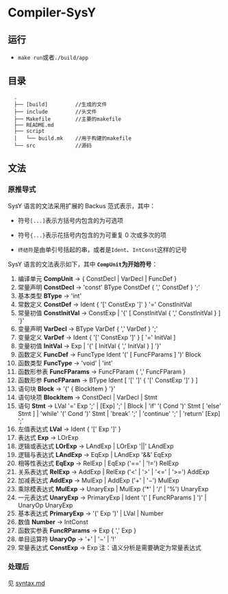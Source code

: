 # Compiler-SysY

## 运行

* `make run`或者`./build/app`

## 目录

``` shell
  .
  ├── [build]         //生成的文件
  ├── include         //头文件
  ├── Makefile        //主要的makefile
  ├── README.md
  ├── script
  │   └── build.mk    //用于构建的makefile
  └── src             //源码
```

## 文法

### 原推导式

SysY 语言的文法采用扩展的 Backus 范式表示，其中：

* 符号`[...]`表示方括号内包含的为可选项

* 符号`{...}`表示花括号内包含的为可重复 $0$ 次或多次的项

* `终结符`是由单引号括起的串，或者是`Ident`、`IntConst`这样的记号

SysY 语言的文法表示如下，其中 **`CompUnit`为开始符号**：

1. 编译单元 **CompUnit** → { ConstDecl | VarDecl | FuncDef }
1. 常量声明 **ConstDecl** → 'const' BType ConstDef { ',' ConstDef } ';'
1. 基本类型 **BType** → 'int'
1. 常数定义 **ConstDef** → Ident { '[' ConstExp ']' } '=' ConstInitVal
1. 常量初值 **ConstInitVal** → ConstExp | '{' [ ConstInitVal { ',' ConstInitVal } ] '}'
1. 变量声明 **VarDecl** → BType VarDef { ',' VarDef } ';'
1. 变量定义 **VarDef** → Ident { '[' ConstExp ']' } [ '=' InitVal ]
1. 变量初值 **InitVal** → Exp | '{' [ InitVal { ',' InitVal } ] '}'
1. 函数定义 **FuncDef** → FuncType Ident '(' [ FuncFParams ] ')' Block
1. 函数类型 **FuncType** → 'void' | 'int'
1. 函数形参表 **FuncFParams** → FuncFParam { ',' FuncFParam }
1. 函数形参 **FuncFParam** → BType Ident [ '[' ']' { '[' ConstExp ']' } ]
1. 语句块 **Block** → '{' { BlockItem } '}'
1. 语句块项 **BlockItem** → ConstDecl | VarDecl | Stmt
1. 语句
**Stmt** → LVal '=' Exp ';'
| [Exp] ';'
| Block
| 'if' '( Cond ')' Stmt [ 'else' Stmt ]
| 'while' '(' Cond ')' Stmt
| 'break' ';'
| 'continue' ';'
| 'return' [Exp] ';'
1. 左值表达式 **LVal** → Ident { '[' Exp ']' }
1. 表达式 **Exp** → LOrExp
1. 逻辑或表达式 **LOrExp** → LAndExp | LOrExp '||' LAndExp
1. 逻辑与表达式 **LAndExp** → EqExp | LAndExp '&&' EqExp
1. 相等性表达式 **EqExp** → RelExp | EqExp ('==' | '!=') RelExp
1. 关系表达式 **RelExp** → AddExp | RelExp ('<' | '>' | '<=' | '>=') AddExp
1. 加减表达式 **AddExp** → MulExp | AddExp ('+' | '−') MulExp
1. 乘除模表达式 **MulExp** → UnaryExp | MulExp ('*' | '/' | '%') UnaryExp
1. 一元表达式 **UnaryExp** → PrimaryExp | Ident '(' [ FuncRParams ] ')' | UnaryOp UnaryExp
1. 基本表达式 **PrimaryExp** → '(' Exp ')' | LVal | Number
1. 数值 **Number** → IntConst
1. 函数实参表 **FuncRParams** → Exp { ',' Exp }
1. 单目运算符 **UnaryOp** → '+' | '−' | '!'
1. 常量表达式 **ConstExp** → Exp 注：语义分析是需要确定为常量表达式

### 处理后

见 [syntax.md](syntax.md)

